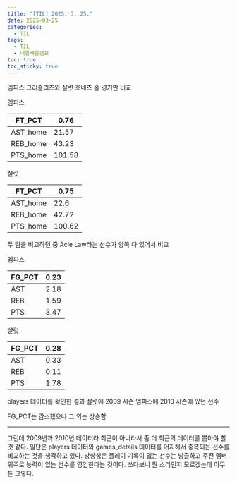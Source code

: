 ```yaml
---
title: "[TIL] 2025. 3. 25."
date: 2025-03-25
categories:
  - TIL
tags:
  - TIL
  - 내일배움캠프
toc: true
toc_sticky: true
---
```

멤피스 그리즐리즈와 샬럿 호네츠 홈 경기만 비교

멤피스

|FT_PCT|0.76|
|---|---|
|AST_home|21.57|
|REB_home|43.23|
|PTS_home|101.58|

샬럿

|FT_PCT|0.75|
|---|---|
|AST_home|22.6|
|REB_home|42.72|
|PTS_home|100.62|

두 팀을 비교하던 중 Acie Law라는 선수가 양쪽 다 있어서 비교

멤피스

|FG_PCT|0.23|
|---|---|
|AST|2.18|
|REB|1.59|
|PTS|3.47|

샬럿

|FG_PCT|0.28|
|---|---|
|AST|0.33|
|REB|0.11|
|PTS|1.78|

players 데이터를 확인한 결과 샬럿에 2009 시즌 멤피스에 2010 시즌에 있던 선수

FG_PCT는 감소했으나 그 외는 상승함

--- 
그런데 2009년과 2010년 데이터라 최근이 아니라서 좀 더 최근의 데이터를 뽑아야 할 것 같다.
일단은 players  데이터와 games_details 데이터를 머지해서 중복되는 선수를 비교하는 것을 생각하고 있다.
방향성은 플레이 기록이 없는 선수는 방출하고 주전 멤버 위주로 능력이 있는 선수를 영입한다는 것이다. 
쓰다보니 뭔 소리인지 모르겠는데 아무튼 그렇다. 
